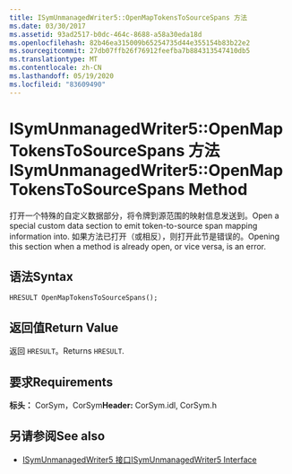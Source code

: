 ```yaml
---
title: ISymUnmanagedWriter5::OpenMapTokensToSourceSpans 方法
ms.date: 03/30/2017
ms.assetid: 93ad2517-b0dc-464c-8688-a58a30eda18d
ms.openlocfilehash: 82b46ea315009b65254735d44e355154b83b22e2
ms.sourcegitcommit: 27db07ffb26f76912feefba7b884313547410db5
ms.translationtype: MT
ms.contentlocale: zh-CN
ms.lasthandoff: 05/19/2020
ms.locfileid: "83609490"
---
```

# <a name="isymunmanagedwriter5openmaptokenstosourcespans-method"></a><span data-ttu-id="98202-102">ISymUnmanagedWriter5::OpenMapTokensToSourceSpans 方法</span><span class="sxs-lookup"><span data-stu-id="98202-102">ISymUnmanagedWriter5::OpenMapTokensToSourceSpans Method</span></span>
<span data-ttu-id="98202-103">打开一个特殊的自定义数据部分，将令牌到源范围的映射信息发送到。</span><span class="sxs-lookup"><span data-stu-id="98202-103">Open a special custom data section to emit token-to-source span mapping information into.</span></span> <span data-ttu-id="98202-104">如果方法已打开（或相反），则打开此节是错误的。</span><span class="sxs-lookup"><span data-stu-id="98202-104">Opening this section when a method is already open, or vice versa, is an error.</span></span>  
  
## <a name="syntax"></a><span data-ttu-id="98202-105">语法</span><span class="sxs-lookup"><span data-stu-id="98202-105">Syntax</span></span>  
  
```idl  
HRESULT OpenMapTokensToSourceSpans();  
```  
  
## <a name="return-value"></a><span data-ttu-id="98202-106">返回值</span><span class="sxs-lookup"><span data-stu-id="98202-106">Return Value</span></span>  
 <span data-ttu-id="98202-107">返回 `HRESULT`。</span><span class="sxs-lookup"><span data-stu-id="98202-107">Returns `HRESULT`.</span></span>  
  
## <a name="requirements"></a><span data-ttu-id="98202-108">要求</span><span class="sxs-lookup"><span data-stu-id="98202-108">Requirements</span></span>  
 <span data-ttu-id="98202-109">**标头：** CorSym，CorSym</span><span class="sxs-lookup"><span data-stu-id="98202-109">**Header:** CorSym.idl, CorSym.h</span></span>  
  
## <a name="see-also"></a><span data-ttu-id="98202-110">另请参阅</span><span class="sxs-lookup"><span data-stu-id="98202-110">See also</span></span>

- [<span data-ttu-id="98202-111">ISymUnmanagedWriter5 接口</span><span class="sxs-lookup"><span data-stu-id="98202-111">ISymUnmanagedWriter5 Interface</span></span>](isymunmanagedwriter5-interface.md)
